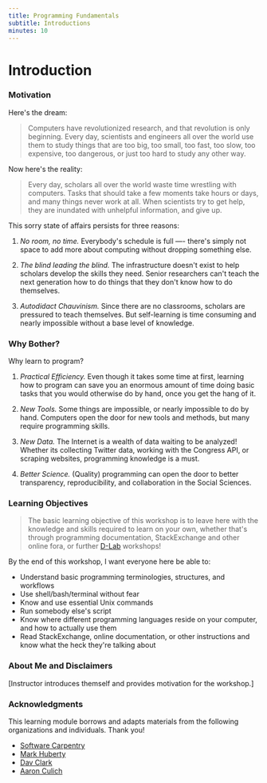 ```yaml
---
title: Programming Fundamentals
subtitle: Introductions
minutes: 10
---
```


# Introduction

### Motivation

Here's the dream:

> Computers have revolutionized research, and that revolution is only
> beginning. Every day, scientists and engineers all over the world use
> them to study things that are too big, too small, too fast, too slow,
> too expensive, too dangerous, or just too hard to study any other way.

Now here's the reality:

> Every day, scholars all over the world waste time wrestling with
> computers. Tasks that should take a few moments take hours or days,
> and many things never work at all. When scientists try to get help,
> they are inundated with unhelpful information, and give up.

This sorry state of affairs persists for three reasons:

1.   *No room, no time.*
    Everybody's schedule is full —- there's simply not space to add more
    about computing without dropping something else.

2.   *The blind leading the blind.*
    The infrastructure doesn't exist to help scholars develop the skills they need. Senior researchers can't teach the next generation how to do things
    that they don't know how to do themselves.

3.   *Autodidact Chauvinism.*
    Since there are no classrooms, scholars are pressured to teach themselves. But self-learning is time consuming and nearly impossible without a base level of knowledge.

### Why Bother?

Why learn to program?

1.   *Practical Efficiency.*
    Even though it takes some time at first, learning how to program can save you an enormous amount of time doing basic tasks that you would otherwise do by hand, once you get the hang of it.

2.   *New Tools.*
    Some things are impossible, or nearly impossible to do by hand. Computers open the door for new tools and methods, but many require programming skills.

3.   *New Data.*
    The Internet is a wealth of data waiting to be analyzed! Whether its collecting Twitter data, working with the Congress API, or scraping websites, programming knowledge is a must.

4.   *Better Science.*
    (Quality) programming can open the door to better transparency, reproducibility, and collaboration in the Social Sciences.

### Learning Objectives

> The basic learning objective of this workshop is to leave here with the
> knowledge and skills required to learn on your own, whether that's through
> programming documentation, StackExchange and other online fora, or further [D-Lab](http://dlab.berkeley.edu/training)
> workshops!

By the end of this workshop, I want everyone here be able to:

* Understand basic programming terminologies, structures, and workflows
* Use shell/bash/terminal without fear
* Know and use essential Unix commands
* Run somebody else's script
* Know where different programming languages reside on your computer, and how to actually use them
* Read StackExchange, online documentation, or other instructions and know what the heck they're talking about

### About Me and Disclaimers

[Instructor introduces themself and provides motivation for the workshop.]

### Acknowledgments

This learning module borrows and adapts materials from the following organizations and individuals. Thank you!

*   [Software Carpentry](http://software-carpentry.org)
*   [Mark Huberty](http://polisci.berkeley.edu/people/person/mark-huberty)
*   [Dav Clark](https://github.com/davclark)
*   [Aaron Culich](https://github.com/aculich)
